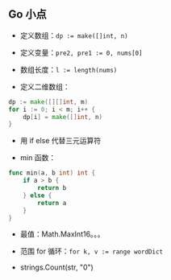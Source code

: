 ## Go 小点

- 定义数组：`dp := make([]int, n)`

- 定义变量：`pre2, pre1 := 0, nums[0]`

- 数组长度：`l := length(nums)`

- 定义二维数组：

```go
dp := make([][]int, m)
for i := 0; i < m; i++ {
	dp[i] = make([]int, n)
}
```

- 用 if else 代替三元运算符

- min 函数：

```go
func min(a, b int) int {
    if a > b {
        return b
    } else {
        return a
    }
}
```

- 最值：Math.MaxInt16。。。
- 范围 for 循环：`for k, v := range wordDict`

- strings.Count(str, "0")
